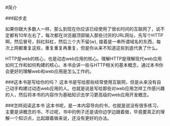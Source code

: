 #简介

###起步走

如果你跟大多数人一样，那么到现在你应该已经使用了很长时间的互联网了，说不定都有10年左右了，每次都在浏览器顶部输入那些讨厌的URL网址，先写个HTTP啊，然后冒号，斜杠斜杠，然后三个大不留(w), 接着是一串所谓域名的东西，每次上网都重复这些，重复重复再重复，但是你从来不知道这些到底代表了什么。

HTTP是web的核心，也是动态web应用的核心。理解HTTP是理解现代web应用如何工作和如何构建的核心。本书会讲一些与HTTP相关的基本概念，通过本书你会更好的理解web和web应用是怎么工作的。

###这本书是写给你的吗？
这本书是写给那些经常使用互联网，但是从来没有自己动手构建过动态web应用的人。也就是说是写给那些对web应用怎样工作感兴趣的人，然后将本书的内容作为基础知识去学习更高级的web应用开发概念。

###怎样阅读这本书
这本书呢，是一本内容导向的书，也就是说没有很多练习，主要是讲概念的书，不过呢，书中的例子还是请你边学边跟着做，毕竟要真正的理解一个知识点，比起跟着做来说，还没有更好的办法。
